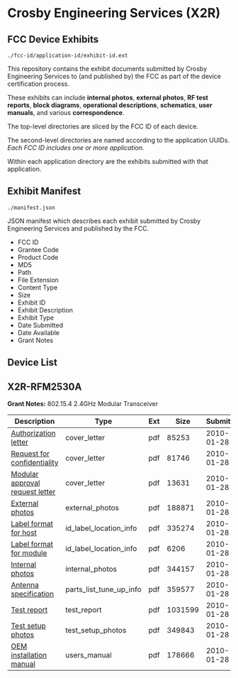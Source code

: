 # Crosby Engineering Services (X2R)
## FCC Device Exhibits

```
./fcc-id/application-id/exhibit-id.ext
```

This repository contains the exhibit documents submitted by Crosby Engineering Services to (and published by) the FCC as part of the device certification process.

These exhibits can include **internal photos**, **external photos**, **RF test reports**, **block diagrams**, **operational descriptions**, **schematics**, **user manuals**, and various **correspondence**.

The top-level directories are sliced by the FCC ID of each device.

The second-level directories are named according to the application UUIDs. *Each FCC ID includes one or more application.*

Within each application directory are the exhibits submitted with that application. 

## Exhibit Manifest

```
./manifest.json
```

JSON manifest which describes each exhibit submitted by Crosby Engineering Services and published by the FCC.

- FCC ID
- Grantee Code
- Product Code
- MD5
- Path
- File Extension
- Content Type
- Size
- Exhibit ID
- Exhibit Description
- Exhibit Type
- Date Submitted
- Date Available
- Grant Notes

## Device List
## X2R-RFM2530A
**Grant Notes:** 802.15.4 2.4GHz Modular Transceiver

| Description | Type | Ext | Size | Submitted | Available |
| ----------- | ---- | --- | ---- | --------- | --------- |
| [Authorization letter](X2R-RFM2530A/1119e97d5a49f89ae3a873e295a5e843/1234385.pdf) | cover_letter | pdf | 85253 | 2010-01-28 | 2010-01-28 |
| [Request for confidentiality](X2R-RFM2530A/1119e97d5a49f89ae3a873e295a5e843/1234388.pdf) | cover_letter | pdf | 81746 | 2010-01-28 | 2010-01-28 |
| [Modular approval request letter](X2R-RFM2530A/1119e97d5a49f89ae3a873e295a5e843/1234389.pdf) | cover_letter | pdf | 13631 | 2010-01-28 | 2010-01-28 |
| [External photos](X2R-RFM2530A/1119e97d5a49f89ae3a873e295a5e843/1234390.pdf) | external_photos | pdf | 188871 | 2010-01-28 | 2010-01-28 |
| [Label format for host](X2R-RFM2530A/1119e97d5a49f89ae3a873e295a5e843/1234392.pdf) | id_label_location_info | pdf | 335274 | 2010-01-28 | 2010-01-28 |
| [Label format for module](X2R-RFM2530A/1119e97d5a49f89ae3a873e295a5e843/1234393.pdf) | id_label_location_info | pdf | 6206 | 2010-01-28 | 2010-01-28 |
| [Internal photos](X2R-RFM2530A/1119e97d5a49f89ae3a873e295a5e843/1234391.pdf) | internal_photos | pdf | 344157 | 2010-01-28 | 2010-01-28 |
| [Antenna specification](X2R-RFM2530A/1119e97d5a49f89ae3a873e295a5e843/1234386.pdf) | parts_list_tune_up_info | pdf | 359577 | 2010-01-28 | 2010-01-28 |
| [Test report](X2R-RFM2530A/1119e97d5a49f89ae3a873e295a5e843/1234383.pdf) | test_report | pdf | 1031599 | 2010-01-28 | 2010-01-28 |
| [Test setup photos](X2R-RFM2530A/1119e97d5a49f89ae3a873e295a5e843/1234384.pdf) | test_setup_photos | pdf | 349843 | 2010-01-28 | 2010-01-28 |
| [OEM installation manual](X2R-RFM2530A/1119e97d5a49f89ae3a873e295a5e843/1234387.pdf) | users_manual | pdf | 178666 | 2010-01-28 | 2010-01-28 |
